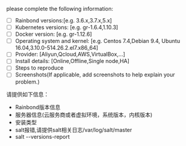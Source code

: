 please complete the following information:

- [ ] Rainbond versions:[e.g. 3.6.x,3.7.x,5.x]
- [ ] Kubernetes versions: [e.g. gr-1.6.4,1.10.3]
- [ ] Docker version: [e.g. gr-1.12.6]
- [ ] Operating system and kernel: [e.g. Centos 7.4,Debian 9.4, Ubuntu 16.04,3.10.0-514.26.2.el7.x86_64]
- [ ] Provider: [Aliyun,Qcloud,AWS,VirtualBox,...]
- [ ] Install details: [Online,Offline,Single node,HA]
- [ ] Steps to reproduce
- [ ] Screenshots(If applicable, add screenshots to help explain your problem.)

请提供如下信息：
- Rainbond版本信息
- 服务器信息(云服务商或者虚拟环境，系统版本，内核版本)
- 安装类型
- salt报错,请提供salt相关日志/var/log/salt/master
- salt --versions-report

